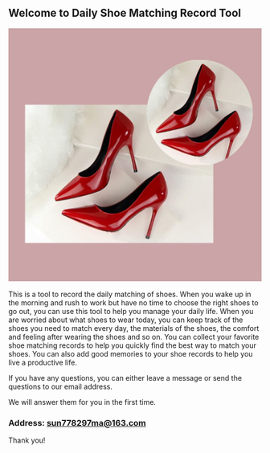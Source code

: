 ## Welcome to Daily Shoe Matching Record Tool

![Image](icon-1024.png)

This is a tool to record the daily matching of shoes. When you wake up in the morning and rush to work but have no time to choose the right shoes to go out, you can use this tool to help you manage your daily life.
When you are worried about what shoes to wear today, you can keep track of the shoes you need to match every day, the materials of the shoes, the comfort and feeling after wearing the shoes and so on. You can collect your favorite shoe matching records to help you quickly find the best way to match your shoes. You can also add good memories to your shoe records to help you live a productive life.


If you have any questions, you can either leave a message or send the questions to our email address.

We will answer them for you in the first time.

### Address: sun778297ma@163.com

Thank you!
